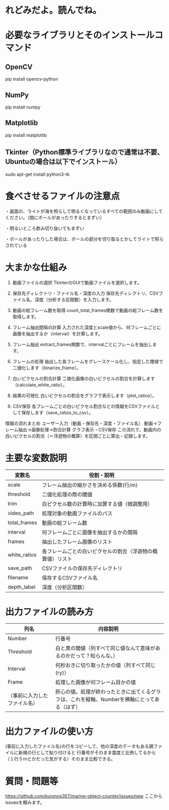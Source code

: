 # れどみだよ。読んでね。
# 必要なライブラリとそのインストールコマンド
## OpenCV
pip install opencv-python

## NumPy
pip install numpy

## Matplotlib
pip install matplotlib

## Tkinter（Python標準ライブラリなので通常は不要、Ubuntuの場合は以下でインストール）
sudo apt-get install python3-tk

# 食べさせるファイルの注意点
・画面の、ライトが海を照らして明るくなっているすべての範囲のみ動画にしてください。（間にポールがあったりするとまずい）

・明るいところ飲み切り抜いてもまずい

・ポールがあったりした場合は、ポールの部分を切り取るとかしてライトで照らされている
# 大まかな仕組み
1. 動画ファイルの選択
TkinterのGUIで動画ファイルを選択します。

2. 保存先ディレクトリ・ファイル名・深度の入力
保存先ディレクトリ、CSVファイル名、深度（分析する区間数）を入力します。

3. 動画の総フレーム数を取得
count_total_frames関数で動画の総フレーム数を取得します。

4. フレーム抽出間隔の計算
入力された深度とscale値から、何フレームごとに画像を抽出するか（interval）を計算します。

5. フレーム抽出
extract_frames関数で、intervalごとにフレームを抽出します。

6. フレームの処理
抽出した各フレームをグレースケール化し、指定した閾値で二値化します（binarize_frame）。

7. 白いピクセルの割合計算
二値化画像の白いピクセルの割合を計算します（calculate_white_ratio）。

8. 結果の可視化
白いピクセルの割合をグラフで表示します（plot_ratios）。

9. CSV保存
各フレームごとの白いピクセル割合などの情報をCSVファイルとして保存します（save_ratios_to_csv）。

情報の流れまとめ
ユーザー入力（動画・保存先・深度・ファイル名）
動画→フレーム抽出→画像処理→割合計算
グラフ表示・CSV保存
この流れで、動画内の白いピクセルの割合（＝浮遊物の概算）を区間ごとに算出・記録します。

# 主要な変数説明

| 変数名        | 役割・説明                                               |
|---------------|---------------------------------------------------------|
| scale         | フレーム抽出の細かさを決める係数(行/m)                        |
| threshold     | 二値化処理の際の閾値                                     |
| trim          | 白ピクセル数の計算時に加算する値（微調整用）             |
| video_path    | 処理対象の動画ファイルのパス                             |
| total_frames  | 動画の総フレーム数                                       |
| interval      | 何フレームごとに画像を抽出するかの間隔                   |
| frames        | 抽出したフレーム画像のリスト                             |
| white_ratios  | 各フレームごとの白いピクセルの割合（浮遊物の概算値）リスト|
| save_path     | CSVファイルの保存先ディレクトリ                          |
| filename      | 保存するCSVファイル名                                    |
| depth_label   | 深度（分析区間数）                                     |

# 出力ファイルの読み方

| 列名         | 内容説明                       |
|--------------|-------------------------------|
| Number       | 行番号                      |
| Threshold    | 白と黒の閾値（列すべて同じ値なんて意味があるのかだって？知らんな。）                  |
| Interval    | 何秒おきに切り取ったかの値（列すべて同じ(ry)） |
| Frame        |処理した画像が何フレーム目かの値             |
| （事前に入力したファイル名）|肝心の値。処理が終わったときに出てくるグラフは、これを縦軸、Numberを横軸にとってある（はず）             |

# 出力ファイルの使い方
(事前に入力したファイル名)の行をコピーして、他の深度のデータもある親ファイルに新規の行として貼り付けると
行番号がそのまま震度と比例してるから（１行５ｍとかだった気がする）そのまま比較できる。

# 質問・問題等
https://github.com/kuronos357/marine-object-counter/issues/new
ここからissuesを頼みます。
